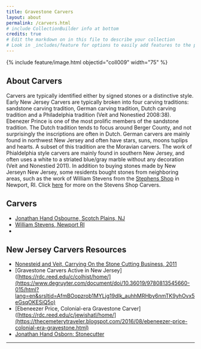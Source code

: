 ```yaml
---
title: Gravestone Carvers
layout: about
permalink: /carvers.html
# include CollectionBuilder info at bottom
credits: true
# Edit the markdown on in this file to describe your collection
# Look in _includes/feature for options to easily add features to the page
---
```


{% include feature/image.html objectid="coll009" width="75" %}

## About Carvers

Carvers are typically identified either by signed stones or a distinctive style. Early New Jersey Carvers are typically broken into four carving traditions: sandstone carving tradition, German carving tradition, Dutch carving tradition and a Philadelphia tradition (Veit and Nonestied 2008:38). Ebenezer Prince is one of the most prolific members of the sandstone tradition. The Dutch tradition tends to focus around Berger County, and not surprisingly the inscriptions are often in Dutch. German carvers are mainly found in northwest New Jersey and often have stars, suns, moons tuplips and hearts. A subset of this tradition are the Moravian carvers. The work of Phialdelphia style carvers are mainly found in southern New Jersey, and often uses a white to a striated blue/gray marble without any decoration (Veit and Nonestied 2011). In addition to buying stones made by New Jerseyn New Jersey, some residents bought stones from neighboring areas, such as the work of William Stevens from the [Stephens Shop](https://www.johnstevensshop.com/) in Newport, RI. Click [here](https://ripnewport.com/carvers.html) for more on the Stevens Shop Carvers.

## Carvers
- [Jonathan Hand Osbourne, Scotch Plains, NJ](https://lauraleibman.github.io/NJCem/browse.html#jonathan%20hand%20osborn)
- [William Stevens, Newport RI](https://lauraleibman.github.io/NJCem/browse.html#william%20stevens%20(1710-1790)%2C%20newport%2C%20ri)
- 

## New Jersey Carvers Resources
- [Nonesteid and Veit, Carrying On the Stone Cutting Business, 2011](https://gardenstatelegacy.com/files/Carrying_on_the_Stone_Cutting_Business_Nonestied_Veit_GSL11.pdf)
- [Gravestone Carvers Active in New Jersey]([https://rdc.reed.edu/c/colhist/home/](https://www.degruyter.com/document/doi/10.36019/9780813545660-015/html?lang=en&srsltid=AfmBOopzrob1MYLjg19dIk_auhhMRHby6nmTK9yhOvx5eGsqOKESiQ5o)
- [Ebeneezer Price, Colonial-era Gravestone Carver]([https://rdc.reed.edu/c/jewishatl/home/](https://thecemeterytraveler.blogspot.com/2016/08/ebeneezer-price-colonial-era-gravestone.html)
- [Jonathan Hand Osborn: Stonecutter](https://barbaradschaffer.blogspot.com/2013/08/jonathan-hand-osborn-stonecutter.html)
---

